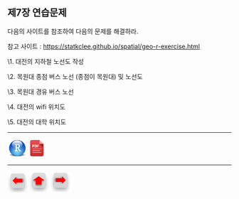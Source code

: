 ## 제7장 연습문제



다음의 사이트를 참조하여 다음의 문제를 해결하라.



참고 사이트 : https://statkclee.github.io/spatial/geo-r-exercise.html







\1. 대전의 지하철 노선도 작성



\2. 목원대 종점 버스 노선 (종점이 목원대) 및 노선도



\3. 목원대 경유 버스 노선



\4. 대전의 wifi 위치도



\5. 대전의 대학 위치도





------

 [<img src="images/R.png" alt="R" style="zoom:80%;" />](source/ch_7_Exercise.R) [<img src="images/pdf_image.png" alt="pdf_image" style="zoom:80%;" />](pdf/ch_7_Exercise.pdf)   

------

[<img src="images/l-arrow.png" alt="l-arrow" style="zoom:67%;" />](ch_7_using_ggmap_02.html)    [<img src="images/home-arrow.png" alt="home-arrow" style="zoom:67%;" />](index.html)    [<img src="images/r-arrow.png" alt="r-arrow" style="zoom:67%;" />](Ch_08_Text_Mining_Word_Cloud.html)



